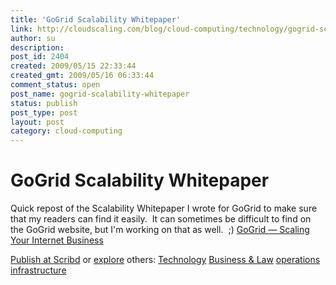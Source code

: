 ```yaml
---
title: 'GoGrid Scalability Whitepaper'
link: http://cloudscaling.com/blog/cloud-computing/technology/gogrid-scalability-whitepaper/
author: su
description: 
post_id: 2404
created: 2009/05/15 22:33:44
created_gmt: 2009/05/16 06:33:44
comment_status: open
post_name: gogrid-scalability-whitepaper
status: publish
post_type: post
layout: post
category: cloud-computing
---
```


# GoGrid Scalability Whitepaper

Quick repost of the Scalability Whitepaper I wrote for GoGrid to make sure that my readers can find it easily.  It can sometimes be difficult to find on the GoGrid website, but I'm working on that as well.  ;) [GoGrid — Scaling Your Internet Business](http://www.scribd.com/doc/15493750/GoGrid-Scaling-Your-Internet-Business)

[Publish at Scribd](http://www.scribd.com/upload) or [explore](http://www.scribd.com/browse) others: [Technology](http://www.scribd.com/explore/Business-Law/Technology) [Business & Law](http://www.scribd.com/explore/Business-Law/) [operations](http://www.scribd.com/tag/operations) [infrastructure](http://www.scribd.com/tag/infrastructure)